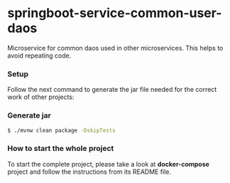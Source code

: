 # springboot-service-common-user-daos

Microservice for common daos used in other microservices. This helps to avoid repeating code.

### Setup

Follow the next command to generate the jar file needed for the correct work of other projects:

### Generate jar

```bash
$ ./mvnw clean package -DskipTests
```

### How to start the whole project

To start the complete project, please take a look at **docker-compose** project and follow the instructions from its README file.